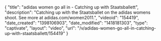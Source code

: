 {
    "title": "adidas women go all in - Catching up with Staatsballett",
    "description": "Catching up with the Staatsballet on the adidas womens shoot. See more at adidas.com\/women2011.",
    "videoid": "154419",
    "date_created": "1398106903",
    "date_modified": "1418181303",
    "type": "captivate",
    "layout": "video",
    "url": "\/v\/adidas-women-go-all-in-catching-up-with-staatsballett\/154419"
}